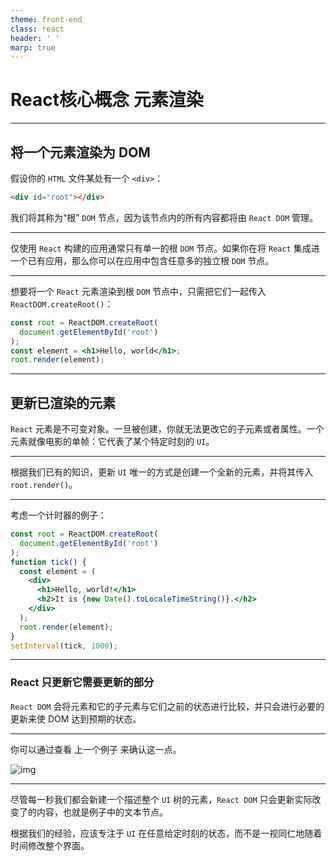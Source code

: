 ```yaml
---
theme: front-end
class: react
header: ' '
marp: true
---
```


# **React核心概念** 元素渲染

---

## 将一个元素渲染为 DOM

假设你的 `HTML` 文件某处有一个 `<div>`：

```html
<div id="root"></div>
```

我们将其称为“根” `DOM` 节点，因为该节点内的所有内容都将由 `React DOM` 管理。

---

仅使用 `React` 构建的应用通常只有单一的根 `DOM` 节点。如果你在将 `React` 集成进一个已有应用，那么你可以在应用中包含任意多的独立根 `DOM` 节点。

---

想要将一个 `React` 元素渲染到根 `DOM` 节点中，只需把它们一起传入 `ReactDOM.createRoot()`：

```jsx
const root = ReactDOM.createRoot(
  document.getElementById('root')
);
const element = <h1>Hello, world</h1>;
root.render(element);
```

---

## 更新已渲染的元素

`React` 元素是不可变对象。一旦被创建，你就无法更改它的子元素或者属性。一个元素就像电影的单帧：它代表了某个特定时刻的 `UI`。

---

根据我们已有的知识，更新 `UI` 唯一的方式是创建一个全新的元素，并将其传入 `root.render()`。

---

考虑一个计时器的例子：

```jsx
const root = ReactDOM.createRoot(
  document.getElementById('root')
);
function tick() {
  const element = (
    <div>
      <h1>Hello, world!</h1>
      <h2>It is {new Date().toLocaleTimeString()}.</h2>
    </div>
  );
  root.render(element);
}
setInterval(tick, 1000);
```

---

### React 只更新它需要更新的部分

`React DOM` 会将元素和它的子元素与它们之前的状态进行比较，并只会进行必要的更新来使 DOM 达到预期的状态。

---

你可以通过查看 上一个例子 来确认这一点。

![img](https://zh-hans.reactjs.org/c158617ed7cc0eac8f58330e49e48224/granular-dom-updates.gif)

---

尽管每一秒我们都会新建一个描述整个 `UI` 树的元素，`React DOM` 只会更新实际改变了的内容，也就是例子中的文本节点。

根据我们的经验，应该专注于 `UI` 在任意给定时刻的状态，而不是一视同仁地随着时间修改整个界面。
